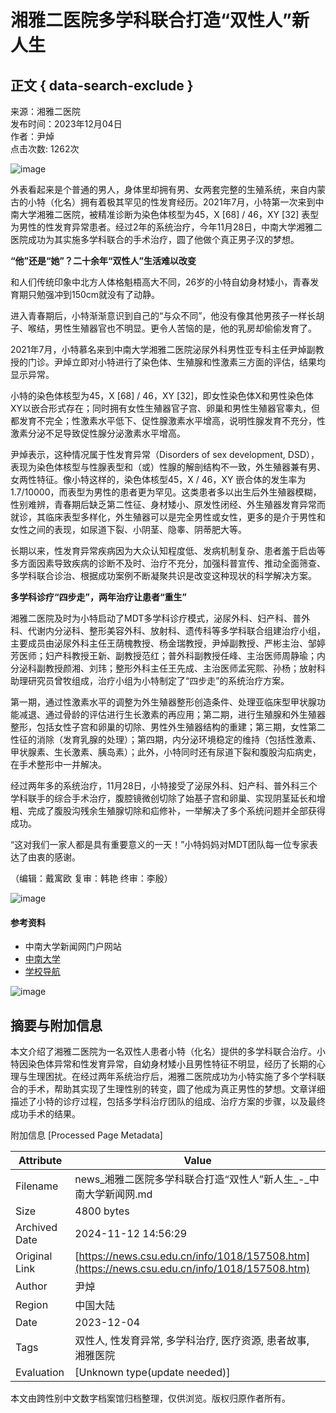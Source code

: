 # 湘雅二医院多学科联合打造“双性人”新人生

## 正文 { data-search-exclude }


来源：湘雅二医院  
发布时间：2023年12月04日  
作者：尹焯  
点击次数: 1262次  

![image](../../images/wb3.jpg)

外表看起来是个普通的男人，身体里却拥有男、女两套完整的生殖系统，来自内蒙古的小特（化名）拥有着极其罕见的性发育经历。2021年7月，小特第一次来到中南大学湘雅二医院，被精准诊断为染色体核型为45，X [68] / 46，XY [32] 表型为男性的性发育异常患者。经过2年的系统治疗，今年11月28日，中南大学湘雅二医院成功为其实施多学科联合的手术治疗，圆了他做个真正男子汉的梦想。

**“他”还是“她”？二十余年“双性人”生活难以改变**

和人们传统印象中北方人体格魁梧高大不同，26岁的小特自幼身材矮小，青春发育期只勉强冲到150cm就没有了动静。

进入青春期后，小特渐渐意识到自己的“与众不同”，他没有像其他男孩子一样长胡子、喉结，男性生殖器官也不明显。更令人苦恼的是，他的乳房却偷偷发育了。

2021年7月，小特慕名来到中南大学湘雅二医院泌尿外科男性亚专科主任尹焯副教授的门诊。尹焯立即对小特进行了染色体、生殖腺和性激素三方面的评估，结果均显示异常。

小特的染色体核型为45，X [68] / 46，XY [32]，即女性染色体X和男性染色体XY以嵌合形式存在；同时拥有女性生殖器官子宫、卵巢和男性生殖器官睾丸，但都发育不完全；性激素水平低下、促性腺激素水平增高，说明性腺发育不充分，性激素分泌不足导致促性腺分泌激素水平增高。

尹焯表示，这种情况属于性发育异常（Disorders of sex development, DSD），表现为染色体核型与性腺表型和（或）性腺的解剖结构不一致，外生殖器兼有男、女两性特征。像小特这样的，染色体核型45，X / 46，XY 嵌合体的发生率为1.7/10000，而表型为男性的患者更为罕见。这类患者多以出生后外生殖器模糊，性别难辨，青春期后缺乏第二性征、身材矮小、原发性闭经、外生殖器发育异常而就诊，其临床表型多样化，外生殖器可以是完全男性或女性，更多的是介于男性和女性之间的表现，如尿道下裂、小阴茎、隐睾、阴蒂肥大等。

长期以来，性发育异常疾病因为大众认知程度低、发病机制复杂、患者羞于启齿等多方面因素导致疾病的诊断不及时、治疗不充分，加强科普宣传、推动全面筛查、多学科联合诊治、根据成功案例不断凝聚共识是改变这种现状的科学解决方案。

**多学科诊疗“四步走”，两年治疗让患者“重生”**

湘雅二医院及时为小特启动了MDT多学科诊疗模式，泌尿外科、妇产科、普外科、代谢内分泌科、整形美容外科、放射科、遗传科等多学科联合组建治疗小组，主要成员由泌尿外科主任王荫槐教授、杨金瑞教授，尹焯副教授、严彬主治、邹婷芳医师；妇产科教授王新、副教授范红；普外科副教授任峰、主治医师周静瑜；内分泌科副教授颜湘、刘玮；整形外科主任王先成、主治医师孟宪熙、孙杨；放射科助理研究员曾牧组成，治疗小组为小特制定了“四步走”的系统治疗方案。

第一期，通过性激素水平的调整为外生殖器整形创造条件、处理亚临床型甲状腺功能减退、通过骨龄的评估进行生长激素的再应用；第二期，进行生殖腺和外生殖器整形，包括女性子宫和卵巢的切除、男性外生殖器结构的重建；第三期，女性第二性征的消除（发育乳腺的处理）；第四期，内分泌环境稳定的维持（包括性激素、甲状腺素、生长激素、胰岛素）；此外，小特同时还有尿道下裂和腹股沟疝病史，在手术整形中一并解决。

经过两年多的系统治疗，11月28日，小特接受了泌尿外科、妇产科、普外科三个学科联手的综合手术治疗，腹腔镜微创切除了始基子宫和卵巢、实现阴茎延长和增粗、完成了腹股沟残余生殖腺切除和疝修补，一举解决了多个系统问题并全部获得成功。

“这对我们一家人都是具有重要意义的一天！”小特妈妈对MDT团队每一位专家表达了由衷的感谢。

（编辑：戴寓欧 复审：韩艳 终审：李殷）

![image](../../images/fx/share.png)

#### 参考资料

- 中南大学新闻网门户网站 
- [中南大学](http://www.csu.edu.cn/) 
- [学校导航](http://www.csu.edu.cn/index/xndh.htm) 

![image](../../images/znweibo.jpg)

## 摘要与附加信息

<!-- tcd_abstract -->
本文介绍了湘雅二医院为一名双性人患者小特（化名）提供的多学科联合治疗。小特因染色体异常和性发育异常，自幼身材矮小且男性特征不明显，经历了长期的心理与生理困扰。在经过两年系统治疗后，湘雅二医院成功为小特实施了多个学科联合的手术，帮助其实现了生理性别的转变，圆了他成为真正男性的梦想。文章详细描述了小特的诊疗过程，包括多学科治疗团队的组成、治疗方案的步骤，以及最终成功手术的结果。
<!-- tcd_abstract_end -->

附加信息 [Processed Page Metadata]

| Attribute       | Value                                  |
|-----------------|----------------------------------------|
| Filename        | news_湘雅二医院多学科联合打造“双性人”新人生_-_中南大学新闻网.md                             |
| Size            | 4800 bytes                           |
| Archived Date   | 2024-11-12 14:56:29                             |
| Original Link   | [https://news.csu.edu.cn/info/1018/157508.htm](https://news.csu.edu.cn/info/1018/157508.htm)                       |
| Author          | 尹焯                               |
| Region          | 中国大陆                               |
| Date            | 2023-12-04                                 |
| Tags            | 双性人, 性发育异常, 多学科治疗, 医疗资源, 患者故事, 湘雅医院                                 |
| Evaluation            | [Unknown type(update needed)]                                 |
<!-- tcd_table_end -->

本文由跨性别中文数字档案馆归档整理，仅供浏览。版权归原作者所有。
